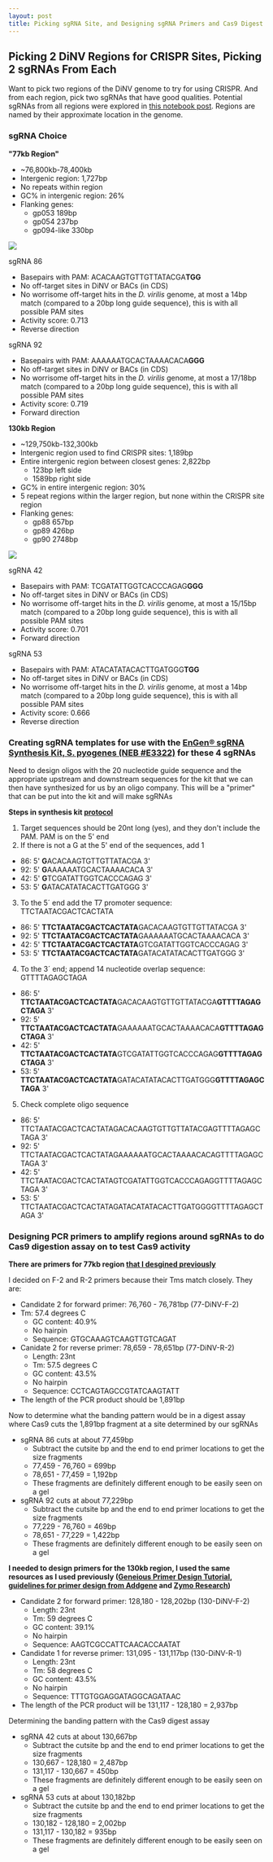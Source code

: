 ```yaml
---
layout: post
title: Picking sgRNA Site, and Designing sgRNA Primers and Cas9 Digest Primers
---
```


## Picking 2 DiNV Regions for CRISPR Sites, Picking 2 sgRNAs From Each

Want to pick two regions of the DiNV genome to try for using CRISPR. And from each region, pick two sgRNAs that have good qualities. Potential sgRNAs from all regions were explored in [this notebook post](https://github.com/meschedl/Unckless-Lab-Notebook-Maggie/blob/master/_posts/2022-02-07-Recheck-DiNV-CRISPR-sgRNAs.md). Regions are named by their approximate location in the genome.

### sgRNA Choice

**"77kb Region"**
- ~76,800kb-78,400kb
- Intergenic region: 1,727bp
- No repeats within region
- GC% in intergenic region: 26%
- Flanking genes:
  - gp053 189bp
  - gp054 237bp
  - gp094-like 330bp

![](https://raw.githubusercontent.com/meschedl/Unckless-Lab-Notebook-Maggie/master/images/77kb-region.png)

sgRNA 86  
- Basepairs with PAM: ACACAAGTGTTGTTATACGA**TGG**
- No off-target sites in DiNV or BACs (in CDS)
- No worrisome off-target hits in the _D. virilis_ genome, at most a 14bp match (compared to a 20bp long guide sequence), this is with all possible PAM sites
- Activity score: 0.713
- Reverse direction

sgRNA 92  
- Basepairs with PAM: AAAAAATGCACTAAAACACA**GGG**
- No off-target sites in DiNV or BACs (in CDS)
- No worrisome off-target hits in the _D. virilis_ genome, at most a 17/18bp match (compared to a 20bp long guide sequence), this is with all possible PAM sites
- Activity score: 0.719
- Forward direction

**130kb Region**
- ~129,750kb-132,300kb
- Intergenic region used to find CRISPR sites: 1,189bp
- Entire intergenic region between closest genes: 2,822bp
  - 123bp left side
  - 1589bp right side
- GC% in entire intergenic region: 30%
- 5 repeat regions within the larger region, but none within the CRISPR site region
- Flanking genes:
  - gp88 657bp
  - gp89 426bp
  - gp90 2748bp

![](https://raw.githubusercontent.com/meschedl/Unckless-Lab-Notebook-Maggie/master/images/130kb-region.png)

sgRNA 42
- Basepairs with PAM: TCGATATTGGTCACCCAGAG**GGG**
- No off-target sites in DiNV or BACs (in CDS)
- No worrisome off-target hits in the _D. virilis_ genome, at most a 15/15bp match (compared to a 20bp long guide sequence), this is with all possible PAM sites
- Activity score: 0.701
- Forward direction

sgRNA 53  
- Basepairs with PAM: ATACATATACACTTGATGGG**TGG**
- No off-target sites in DiNV or BACs (in CDS)
- No worrisome off-target hits in the _D. virilis_ genome, at most a 14bp match (compared to a 20bp long guide sequence), this is with all possible PAM sites
- Activity score: 0.666
- Reverse direction


### Creating sgRNA templates for use with the [EnGen® sgRNA Synthesis Kit, S. pyogenes (NEB #E3322)](https://www.neb.com/products/e3322-engen-sgrna-synthesis-kit-s-pyogenes#Product%20Information) for these 4 sgRNAs

Need to design oligos with the 20 nucleotide guide sequence and the appropriate upstream and downstream sequences for the kit that we can then have synthesized for us by an oligo company. This will be a "primer" that can be put into the kit and will make sgRNAs

**Steps in synthesis kit [protocol]((https://www.neb.com/protocols/2016/05/11/engen-sqrna-synthesis-kit-s-pyogenes-protocol-e3322))**
1. Target sequences should be 20nt long (yes), and they don't include the PAM. PAM is on the 5' end
2. If there is not a G at the 5' end of the sequences, add 1
  - 86: 5' **G**ACACAAGTGTTGTTATACGA 3'
  - 92: 5' **G**AAAAAATGCACTAAAACACA 3'
  - 42: 5' **G**TCGATATTGGTCACCCAGAG 3'
  - 53: 5' **G**ATACATATACACTTGATGGG 3'
3. To the 5´ end add the T7 promoter sequence: TTCTAATACGACTCACTATA
  - 86: 5' **TTCTAATACGACTCACTATA**GACACAAGTGTTGTTATACGA 3'
  - 92: 5' **TTCTAATACGACTCACTATA**GAAAAAATGCACTAAAACACA 3'
  - 42: 5' **TTCTAATACGACTCACTATA**GTCGATATTGGTCACCCAGAG 3'
  - 53: 5' **TTCTAATACGACTCACTATA**GATACATATACACTTGATGGG 3'
4. To the 3´ end; append 14 nucleotide overlap sequence: GTTTTAGAGCTAGA
  - 86: 5' **TTCTAATACGACTCACTATA**GACACAAGTGTTGTTATACGA**GTTTTAGAGCTAGA** 3'
  - 92: 5' **TTCTAATACGACTCACTATA**GAAAAAATGCACTAAAACACA**GTTTTAGAGCTAGA** 3'
  - 42: 5' **TTCTAATACGACTCACTATA**GTCGATATTGGTCACCCAGAG**GTTTTAGAGCTAGA** 3'
  - 53: 5' **TTCTAATACGACTCACTATA**GATACATATACACTTGATGGG**GTTTTAGAGCTAGA** 3'
5. Check complete oligo sequence
  - 86: 5' TTCTAATACGACTCACTATAGACACAAGTGTTGTTATACGAGTTTTAGAGCTAGA 3'
  - 92: 5' TTCTAATACGACTCACTATAGAAAAAATGCACTAAAACACAGTTTTAGAGCTAGA 3'
  - 42: 5' TTCTAATACGACTCACTATAGTCGATATTGGTCACCCAGAGGTTTTAGAGCTAGA 3'
  - 53: 5' TTCTAATACGACTCACTATAGATACATATACACTTGATGGGGTTTTAGAGCTAGA 3'


### Designing PCR primers to amplify regions around sgRNAs to do Cas9 digestion assay on to test Cas9 activity

**There are primers for 77kb region [that I desgined previously](https://meschedl.github.io/Unckless-Lab-Notebook-Maggie/2022/02/01/DiNV-77000bp-primer-design.html)**

I decided on F-2 and R-2 primers because their Tms match closely. They are:   
- Candidate 2 for forward primer: 76,760 - 76,781bp (77-DiNV-F-2)
- Tm: 57.4 degrees C
  - GC content: 40.9%
  - No hairpin
  - Sequence: GTGCAAAGTCAAGTTGTCAGAT
- Canidate 2 for reverse primer: 78,659 - 78,651bp (77-DiNV-R-2)
  - Length: 23nt
  - Tm: 57.5 degrees C
  - GC content: 43.5%
  - No hairpin
  - Sequence: CCTCAGTAGCCGTATCAAGTATT
- The length of the PCR product should be 1,891bp

Now to determine what the banding pattern would be in a digest assay where Cas9 cuts the 1,891bp fragment at a site determined by our sgRNAs   
- sgRNA 86 cuts at about 77,459bp
  - Subtract the cutsite bp and the end to end primer locations to get the size fragments
  - 77,459 - 76,760 = 699bp
  - 78,651 - 77,459 = 1,192bp
  - These fragments are definitely different enough to be easily seen on a gel
- sgRNA 92 cuts at about 77,229bp
  - Subtract the cutsite bp and the end to end primer locations to get the size fragments
  - 77,229 - 76,760 = 469bp
  - 78,651 - 77,229 = 1,422bp
  - These fragments are definitely different enough to be easily seen on a gel

**I needed to design primers for the 130kb region, I used the same resources as I used previously ([Geneious Primer Design Tutorial](https://www.geneious.com/tutorials/primer-design-prime/), [guidelines for primer design from Addgene](https://www.addgene.org/protocols/primer-design/) and [Zymo Research](https://www.zymoresearch.com/blogs/blog/how-to-design-primers-for-pcr-experiments))**

- Candidate 2 for forward primer: 128,180 - 128,202bp (130-DiNV-F-2)
  - Length: 23nt
  - Tm: 59 degrees C
  - GC content: 39.1%
  - No hairpin
  - Sequence: AAGTCGCCATTCAACACCAATAT
- Candidate 1 for reverse primer: 131,095 - 131,117bp (130-DiNV-R-1)
  - Length: 23nt
  - Tm: 58 degrees C
  - GC content: 43.5%
  - No hairpin
  - Sequence: TTTGTGGAGGATAGGCAGATAAC
- The length of the PCR product will be 131,117 - 128,180 = 2,937bp

Determining the banding pattern with the Cas9 digest assay
- sgRNA 42 cuts at about 130,667bp
  - Subtract the cutsite bp and the end to end primer locations to get the size fragments
  - 130,667 - 128,180 = 2,487bp
  - 131,117 - 130,667 = 450bp
  - These fragments are definitely different enough to be easily seen on a gel
- sgRNA 53 cuts at about 130,182bp
  - Subtract the cutsite bp and the end to end primer locations to get the size fragments
  - 130,182 - 128,180 = 2,002bp
  - 131,117 - 130,182 = 935bp
  - These fragments are definitely different enough to be easily seen on a gel
